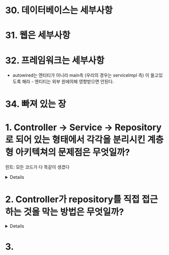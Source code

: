 # 30. 데이터베이스는 세부사항

# 31. 웹은 세부사항

# 32. 프레임워크는 세부사항

- autowired는 엔티티가 아니라 main측 (우리의 경우는 serviceImpl 측) 이 들고있도록 해라 - 엔티티는 외부 원에의해 영향받으면 안된다.

# 34. 빠져 있는 장


# 1. Controller -> Service -> Repository로 되어 있는 형태에서 각각을 분리시킨 계층형 아키텍쳐의 문제점은 무엇일까?

힌트: 모든 코드가 다 똑같이 생겼다

<details>

- 업무 도메인에 대해서 아무것도 말해주지 않는다는 문제가 있다.
  - 컨트롤러만 있는 패키지는 어떤 기능에 대해 다루는지 모른다. -> 기능 기반 패키지는 같은 기능에 대해서 모두(컨트롤러, 서비스, 레포지토리) 하나의 패키지로 담았기 때문에 확인이 가능하다. 
  - 하지만 이런 수직기반 패키징도 문제가 있으니, 포트와 어댑터 를 도입한 육각형 아키텍쳐 같은게 나오게 된다. 세부 구현과 분리하기 위해서. 
    - 내부 영역은 도메인과 연관된 것을 모두 뭉쳐놓고, 외부는 specific한 로직들. 
</details>


# 2. Controller가 repository를 직접 접근하는 것을 막는 방법은 무엇일까? 

<details>

- 팀내의 원칙과 규율 
- 정적 분석 도구로 접근 못하게 한다
- 컴포넌트 기반 패키지를 도입한다. 
  - 레포지토리랑 업무 로직을 패키지로 묶으면 컨트롤러는 무조건 다른 패키지를 콜해야 하기 때문에 repository를 건너뛰어 호출하는 일을 줄이거나 없앤다.
  - 외부에서 특정 업무 로직을 고쳐야 할때 해당 도메인을 처리하는 컴포넌트만 둘러보면 된다. 
</details>

# 3. 

